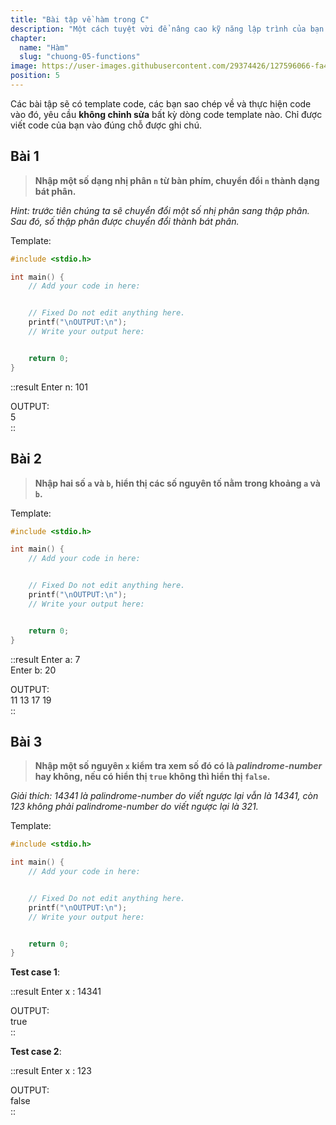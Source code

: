 ```yaml
---
title: "Bài tập về hàm trong C"
description: "Một cách tuyệt vời để nâng cao kỹ năng lập trình của bạn và hiểu sâu hơn về cách sử dụng hàm trong C. Trong bài viết này, chúng mình đã tổng hợp một loạt các bài tập thực tế và thú vị liên quan đến hàm để giúp bạn rèn luyện kỹ năng lập trình. "
chapter:
  name: "Hàm"
  slug: "chuong-05-functions"
image: https://user-images.githubusercontent.com/29374426/127596066-fa46df01-982f-4a72-b6d1-f7d8f5c5a9b3.png
position: 5
---
```


Các bài tập sẽ có template code, các bạn sao chép về và thực hiện code vào đó, yêu cầu **không chỉnh sửa** bất kỳ dòng code template nào. Chỉ được viết code của bạn vào đúng chỗ được ghi chú.

## Bài 1

> **Nhập một số dạng nhị phân `n` từ bàn phím, chuyển đổi `n` thành dạng bát phân.**

_Hint: trước tiên chúng ta sẽ chuyển đổi một số nhị phân sang thập phân. Sau đó, số thập phân được chuyển đổi thành bát phân._

Template:

```cpp
#include <stdio.h>

int main() {
    // Add your code in here:


    // Fixed Do not edit anything here.
    printf("\nOUTPUT:\n");
    // Write your output here:


    return 0;
}
```

::result
Enter n: 101</br>

OUTPUT:</br>
5</br>
::

## Bài 2

> **Nhập hai số `a` và `b`, hiển thị các số nguyên tố nằm trong khoảng `a` và `b`.**

Template:

```cpp
#include <stdio.h>

int main() {
    // Add your code in here:


    // Fixed Do not edit anything here.
    printf("\nOUTPUT:\n");
    // Write your output here:


    return 0;
}
```

::result
Enter a: 7</br>
Enter b: 20</br>

OUTPUT:</br>
11 13 17 19</br>
::

## Bài 3

> **Nhập một số nguyên `x` kiểm tra xem số đó có là _palindrome-number_ hay không, nếu có hiển thị `true` không thì hiển thị `false`.**

_Giải thích: 14341 là palindrome-number do viết ngược lại vẫn là 14341, còn 123 không phải palindrome-number do viết ngược lại là 321._

Template:

```cpp
#include <stdio.h>

int main() {
    // Add your code in here:


    // Fixed Do not edit anything here.
    printf("\nOUTPUT:\n");
    // Write your output here:


    return 0;
}
```

**Test case 1**:

::result
Enter x : 14341</br>

OUTPUT:</br>
true</br>
::

**Test case 2**:

::result
Enter x : 123</br>

OUTPUT:</br>
false</br>
::
